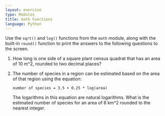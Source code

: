 ```yaml
---
layout: exercise
type: Modules
title: math Functions
language: Python
---
```


Use the `sqrt()` and `log()` functions from the `math` module, along with the
built-in `round()` function to print the answers to the following questions to
the screen.

1.  How long is one side of a square plant census quadrat that has an
    area of 10 m^2, rounded to two decimal places?
2.  The number of species in a region can be estimated based on the area
    of that region using the equation: 

    `number of species = 3.5 + 0.25 * log(area)` 

    The logarithms in this equation are natural logarithms. What is the 
    estimated number of species for an area of 8 km^2 rounded to the nearest 
    integer.
